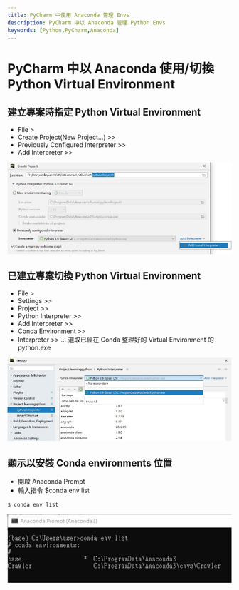 ```yaml
---
title: PyCharm 中使用 Anaconda 管理 Envs
description: PyCharm 中以 Anaconda 管理 Python Envs
keywords: [Python,PyCharm,Anaconda]
---
```


# PyCharm 中以 Anaconda 使用/切換 Python Virtual Environment

## 建立專案時指定 Python Virtual Environment
* File > 
* Create Project(New Project...) >> 
* Previously Configured Interpreter >>
* Add Interpreter >> 

![PyCharm_Anaconda_Envs_Mgmt_a1.jpg](/img/docs/python/InsectTotem_PyCharm_Anaconda_Envs_Mgmt_a1.jpg "Select Env while Creating Project")

## 已建立專案切換 Python Virtual Environment 
* File > 
* Settings >>
* Project >>
* Python Interpreter >>
* Add Interpreter >>
* Conda Environment >> 
* Interpreter >> ... 選取已經在 Conda 整理好的 Virtual Environment 的 python.exe

![PyCharm_Anaconda_Envs_Mgmt_a2.jpg](/img/docs/python/InsectTotem_PyCharm_Anaconda_Envs_Mgmt_a2.jpg "Switch Python Env")  
  
## 顯示以安裝 Conda environments 位置
* 開啟 Anaconda Prompt
* 輸入指令 $conda env list

```
$ conda env list
```
![PyCharm_Anaconda_Envs_Mgmt_01.jpg](/img/docs/python/InsectTotem_PyCharm_Anaconda_Envs_Mgmt_01.jpg "Anaconda env list")